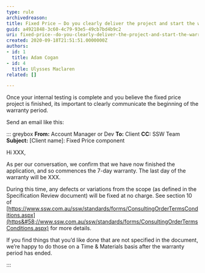 ```yaml
---
type: rule
archivedreason: 
title: Fixed Price – Do you clearly deliver the project and start the warranty period?
guid: a4921848-3c60-4c79-93e5-49cb7bd4b9c2
uri: fixed-price--do-you-clearly-deliver-the-project-and-start-the-warranty-period
created: 2020-09-18T21:51:51.0000000Z
authors:
- id: 1
  title: Adam Cogan
- id: 4
  title: Ulysses Maclaren
related: []

---
```


Once your internal testing is complete and you believe the fixed price project is finished, its important to clearly communicate the beginning of the warranty period.

Send an email like this:

<!--endintro-->


::: greybox
 **From:** Account Manager or Dev
 **To:** Client
 **CC:** SSW Team 
 **Subject:** [Client name]: Fixed Price component

Hi XXX,

As per our conversation, we confirm that we have now finished the application, and so commences the 7-day warranty. The last day of the warranty will be XXX.

During this time, any defects or variations from the scope (as defined in the Specification Review document) will be fixed at no charge. See section 10 of [https://www.ssw.com.au/ssw/standards/forms/ConsultingOrderTermsConditions.aspx](https&#58;//www.ssw.com.au/ssw/standards/forms/ConsultingOrderTermsConditions.aspx) for more details.

If you find things that you’d like done that are not specified in the document, we’re happy to do those on a Time & Materials basis after the warranty period has ended.

:::
